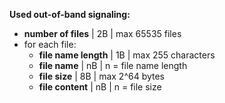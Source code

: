 **Used out-of-band signaling:**

- **number of files** | 2B | max 65535 files
- for each file:
  - **file name length** | 1B | max 255 characters
  - **file name** | nB | n = file name length
  - **file size** | 8B | max 2^64 bytes
  - **file content** | nB | n = file size